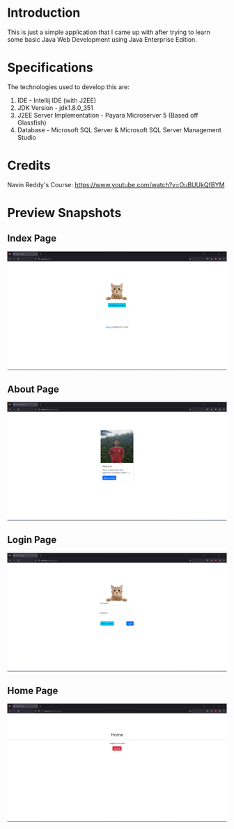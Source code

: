 # Introduction
This is just a simple application that I came up with after trying to learn some basic Java Web Development using Java Enterprise Edition.

# Specifications
The technologies used to develop this are:

1. IDE - Intellij IDE (with J2EE)
2. JDK Version -  jdk1.8.0_351
3. J2EE Server Implementation - Payara Microserver 5 (Based off Glassfish)
4. Database - Microsoft SQL Server & Microsoft SQL Server Management Studio

# Credits
Navin Reddy's Course: https://www.youtube.com/watch?v=OuBUUkQfBYM

# Preview Snapshots
## Index Page
![Index Page](src/main/resources/previews/indexJSP.png)
## About Page
![Index Page](src/main/resources/previews/aboutJSP.png)
## Login Page
![Index Page](src/main/resources/previews/loginJSP.png)
## Home Page
![Index Page](src/main/resources/previews/homeJSP.png)

